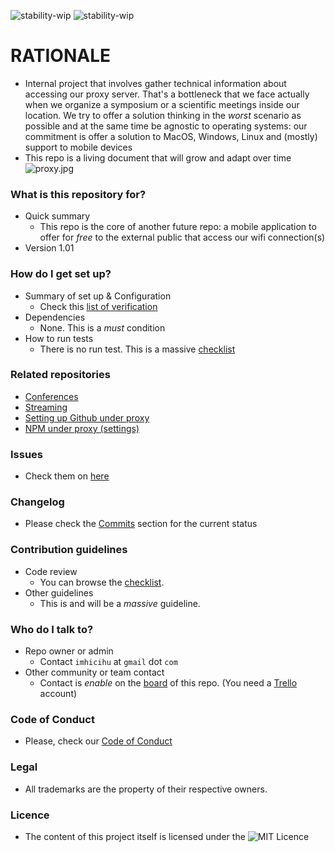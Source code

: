 ![stability-wip](https://bitbucket.org/repo/ekyaeEE/images/477405737-stability_work_in_progress.png)
![stability-wip](https://bitbucket.org/repo/ekyaeEE/images/3847436881-internal_use_stable.png)

# RATIONALE #

* Internal project that involves gather technical information about accessing our proxy server. That's a bottleneck that we face actually when we organize a symposium or a scientific meetings inside our location. We try to offer a solution thinking in the _worst_ scenario as possible and at the same time be agnostic to operating systems: our commitment is offer a solution to MacOS, Windows, Linux and (mostly) support to mobile devices
* This repo is a living document that will grow and adapt over time
![proxy.jpg](https://bitbucket.org/repo/rpjGxxX/images/3838550455-Oj5Rw.png)

### What is this repository for? ###

* Quick summary
    - This repo is the core of another future repo: a mobile application to offer for _free_ to the external public that access our wifi connection(s)
* Version 1.01

### How do I get set up? ###

* Summary of set up & Configuration
    - Check this [list of verification](https://bitbucket.org/imhicihu/proxy-access/src/master/MacOSX_proxy_access_spanish.md)
* Dependencies
    - None. This is a _must_ condition
* How to run tests
    - There is no run test. This is a massive [checklist](https://bitbucket.org/imhicihu/proxy-access/src/master/MacOSX_proxy_access_spanish.md)

### Related repositories

* [Conferences](https://bitbucket.org/imhicihu/conferences/src/)
* [Streaming](https://bitbucket.org/imhicihu/streaming/src/master/)
* [Setting up Github under proxy](https://bitbucket.org/imhicihu/setting-up-github-under-proxy/src/master/)
* [NPM under proxy (settings)](https://bitbucket.org/imhicihu/npm-under-proxy-settings/src/master/)

### Issues ###

* Check them on [here](https://bitbucket.org/imhicihu/proxy-access/issues?status=new&status=open)

### Changelog ###

* Please check the [Commits](https://bitbucket.org/imhicihu/proxy-access/commits/) section for the current status

### Contribution guidelines ###

* Code review
    - You can browse the [checklist](https://bitbucket.org/imhicihu/proxy-access/src/master/MacOSX_proxy_access_spanish.md).
* Other guidelines
    - This is and will be a _massive_ guideline.  

### Who do I talk to? ###

* Repo owner or admin
    - Contact `imhicihu` at `gmail` dot `com`
* Other community or team contact
    - Contact is _enable_ on the [board](https://bitbucket.org/imhicihu/proxy-access/addon/trello/trello-board) of this repo. (You need a [Trello](https://trello.com/) account)

### Code of Conduct

* Please, check our [Code of Conduct](https://bitbucket.org/imhicihu/proxy-access/src/master/code_of_conduct.md)

### Legal ###

* All trademarks are the property of their respective owners.

### Licence ###

* The content of this project itself is licensed under the ![MIT Licence](https://bitbucket.org/repo/ekyaeEE/images/2049852260-MIT-license-green.png)